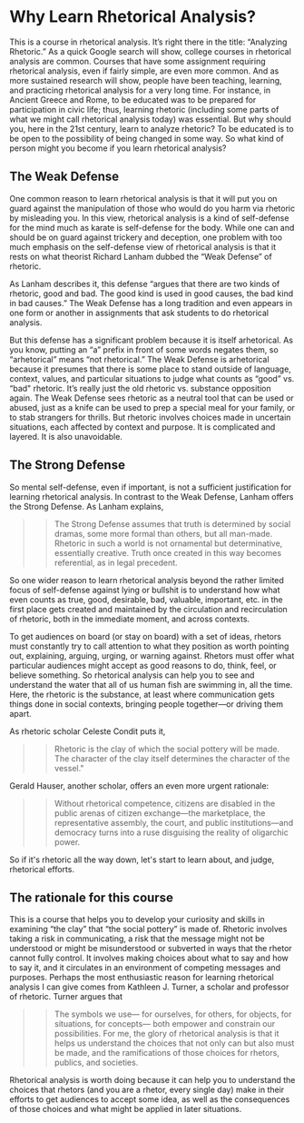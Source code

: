 # Why Learn Rhetorical Analysis?

This is a course in rhetorical analysis. It’s right there in the title: “Analyzing Rhetoric.” As a quick Google search will show, college courses in rhetorical analysis are common. Courses that have some assignment requiring rhetorical analysis, even if fairly simple, are even more common. And as more sustained research will show, people have been teaching, learning, and practicing rhetorical analysis for a very long time. For instance, in Ancient Greece and Rome, to be educated was to be prepared for participation in civic life; thus, learning rhetoric (including some parts of what we might call rhetorical analysis today) was essential. But why should you, here in the 21st century, learn to analyze rhetoric? To be educated is to be open to the possibility of being changed in some way. So what kind of person might you become if you learn rhetorical analysis?
## The Weak Defense 
One common reason to learn rhetorical analysis is that it will put you on guard against the manipulation of those who would do you harm via rhetoric by misleading you. In this view, rhetorical analysis is a kind of self-defense for the mind much as karate is self-defense for the body. While one can and should be on guard against trickery and deception, one problem with too much emphasis on the self-defense view of rhetorical analysis is that it rests on what theorist Richard Lanham dubbed the “Weak Defense” of rhetoric.

As Lanham describes it, this defense “argues that there are two kinds of rhetoric, good and bad. The good kind is used in good causes, the bad kind in bad causes.” The Weak Defense has a long tradition and even appears in one form or another in assignments that ask students to do rhetorical analysis.

But this defense has a significant problem because it is itself arhetorical. As you know, putting an “a” prefix in front of some words negates them, so “arhetorical” means “not rhetorical.” The Weak Defense is arhetorical because it presumes that there is some place to stand outside of language, context, values, and particular situations to judge what counts as “good” vs. “bad" rhetoric. It’s really just the old rhetoric vs. substance opposition again. The Weak Defense sees rhetoric as a neutral tool that can be used or abused, just as a knife can be used to prep a special meal for your family, or to stab strangers for thrills. But rhetoric involves choices made in uncertain situations, each affected by context and purpose. It is complicated and layered. It is also unavoidable.

## The Strong Defense 
So mental self-defense, even if important, is not a sufficient justification for learning rhetorical analysis. In contrast to the Weak Defense, Lanham offers the Strong Defense. As Lanham explains,
>> The Strong Defense assumes that truth is determined by social dramas, some more formal than others, but all man-made. Rhetoric in such a world is not ornamental but determinative, essentially creative. Truth once created in this way becomes referential, as in legal precedent.

So one wider reason to learn rhetorical analysis beyond the rather limited focus of self-defense against lying or bullshit is to understand how what even counts as true, good, desirable, bad, valuable, important, etc. in the first place gets created and maintained by the circulation and recirculation of rhetoric, both in the immediate moment, and across contexts.

To get audiences on board (or stay on board) with a set of ideas, rhetors must constantly try to call attention to what they position as worth pointing out, explaining, arguing, urging, or warning against. Rhetors must offer what particular audiences might accept as good reasons to do, think, feel, or believe something. So rhetorical analysis can help you to see and understand the water that all of us human fish are swimming in, all the time. Here, the rhetoric is the substance, at least where communication gets things done in social contexts, bringing people together—or driving them apart. 

As rhetoric scholar Celeste Condit puts it, 

>> Rhetoric is the clay of which the social pottery will be made. The character of the clay itself determines the character of the vessel."

Gerald Hauser, another scholar, offers an even more urgent rationale: 

>> Without rhetorical competence, citizens are disabled in the public arenas of citizen exchange—the marketplace, the representative assembly, the court, and public institutions—and democracy turns into a ruse disguising the reality of oligarchic power.

So if it's rhetoric all the way down, let's start to learn about, and judge, rhetorical efforts. 
## The rationale for this course
This is a course that helps you to develop your curiosity and skills in examining “the clay” that “the social pottery” is made of. Rhetoric involves taking a risk in communicating, a risk that the message might not be understood or might be misunderstood or subverted in ways that the rhetor cannot fully control. It involves making choices about what to say and how to say it, and it circulates in an environment of competing messages and purposes. Perhaps the most enthusiastic reason for learning rhetorical analysis I can give comes from Kathleen J. Turner, a scholar and professor of rhetoric. Turner argues that

>> The symbols we use— for ourselves, for others, for objects, for situations, for concepts— both empower and constrain our possibilities. For me, the glory of rhetorical analysis is that it helps us understand the choices that not only can but also must be made, and the ramifications of those choices for rhetors, publics, and societies.

Rhetorical analysis is worth doing because it can help you to understand the choices that rhetors (and you are a rhetor, every single day) make in their efforts to get audiences to accept some idea, as well as the consequences of those choices and what might be applied in later situations.
